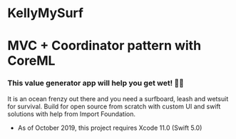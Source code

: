 # KellyMySurf

# MVC + Coordinator pattern with CoreML 
### This value generator app will help you get wet! 🤙🏽
It is an ocean frenzy out there and you need a surfboard, leash and wetsuit for survival.
Build for open source from scratch with custom UI and swift solutions with help from Import Foundation.
- As of October 2019, this project requires Xcode 11.0 (Swift 5.0)

